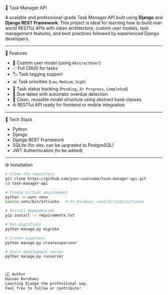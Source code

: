  📝 Task Manager API

A scalable and professional-grade Task Manager API built using **Django** and **Django REST Framework**. This project is ideal for learning how to build real-world RESTful APIs with clean architecture, custom user models, task management features, and best practices followed by experienced Django developers.

---

 🚀 Features

- 🔐 Custom user model (using `AbstractUser`)
- ✅ Full CRUD for tasks
- 🏷️ Task tagging support
- 📊 Task priorities (`Low`, `Medium`, `High`)
- 🔄 Task status tracking (`Pending`, `In Progress`, `Completed`)
- 📅 Due dates with automatic overdue detection
- 🧠 Clean, reusable model structure using abstract base classes
- 🌐 RESTful API ready for frontend or mobile integration

---

🧰 Tech Stack

- Python 
- Django 
- Django REST Framework
- SQLite (for dev, can be upgraded to PostgreSQL)
- JWT Authentication (to be added)

---

 ⚙️ Installation

```bash
# Clone the repository
git clone https://github.com/your-username/task-manager-api.git
cd task-manager-api

# Create virtual environment
python -m venv venv
source venv/bin/activate   # On Windows: venv\Scripts\activate

# Install dependencies
pip install -r requirements.txt

# Run migrations
python manage.py migrate

# Create superuser
python manage.py createsuperuser

# Start development server
python manage.py runserver



🧑‍💻 Author
Hassan Buruhani
Learning Django the professional way.
Feel free to follow or contribute!

